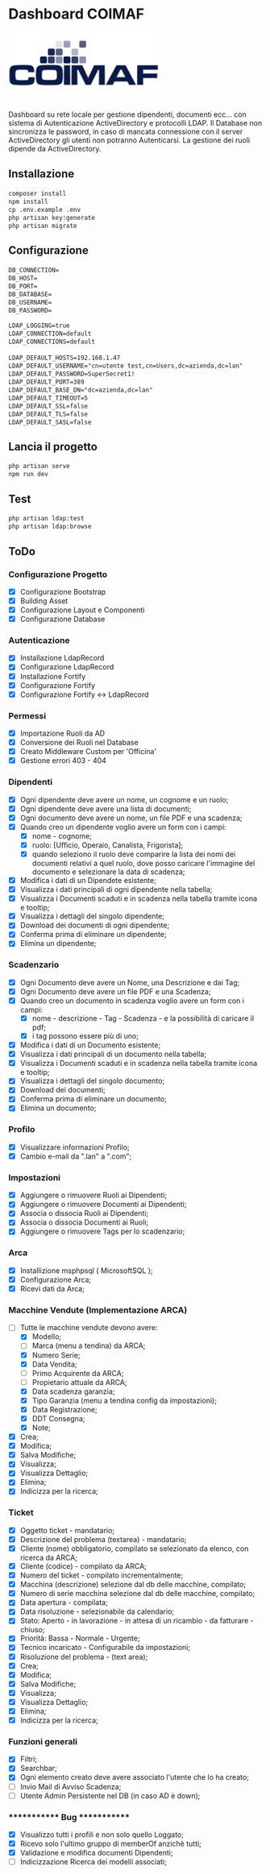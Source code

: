# Dashboard COIMAF

![alt text](https://github.com/NicolaMazzaferro/Coimaf_Dashboard_beta/blob/main/public/assets/coimaf_logo.png?raw=true)

Dashboard su rete locale per gestione dipendenti, documenti ecc... con sistema di Autenticazione ActiveDirectory e protocolli LDAP.
Il Database non sincronizza le password, in caso di mancata connessione con il server ActiveDirectory gli utenti non potranno Autenticarsi.
La gestione dei ruoli dipende da ActiveDirectory.

## Installazione
```
composer install
npm install
cp .env.example .env
php artisan key:generate
php artisan migrate
```
## Configurazione
```
DB_CONNECTION=
DB_HOST=
DB_PORT=
DB_DATABASE=
DB_USERNAME=
DB_PASSWORD=
```

```
LDAP_LOGGING=true
LDAP_CONNECTION=default
LDAP_CONNECTIONS=default

LDAP_DEFAULT_HOSTS=192.168.1.47
LDAP_DEFAULT_USERNAME="cn=utente test,cn=Users,dc=azienda,dc=lan"
LDAP_DEFAULT_PASSWORD=SuperSecret1!
LDAP_DEFAULT_PORT=389
LDAP_DEFAULT_BASE_DN="dc=azienda,dc=lan"
LDAP_DEFAULT_TIMEOUT=5
LDAP_DEFAULT_SSL=false
LDAP_DEFAULT_TLS=false
LDAP_DEFAULT_SASL=false
```

## Lancia il progetto
```
php artisan serve
npm run dev
```

## Test
```
php artisan ldap:test
php artisan ldap:browse
```

## ToDo
### Configurazione Progetto
- [x] Configurazione Bootstrap
- [x] Building Asset
- [x] Configurazione Layout e Componenti
- [x] Configurazione Database

### Autenticazione
- [x] Installazione LdapRecord
- [x] Configurazione LdapRecord
- [x] Installazione Fortify
- [x] Configurazione Fortify
- [x] Configurazione Fortify <-> LdapRecord

### Permessi
- [x] Importazione Ruoli da AD
- [x] Conversione dei Ruoli nel Database
- [x] Creato Middleware Custom per 'Officina'
- [x] Gestione errori 403 - 404

### Dipendenti
 - [x] Ogni dipendente deve avere un nome, un cognome e un ruolo;
 - [x] Ogni dipendente deve avere una lista di documenti;
 - [x] Ogni documento deve avere un nome, un file PDF e una scadenza;
 - [x] Quando creo un dipendente voglio avere un form con i campi:
    - [x] nome - cognome;
    - [x] ruolo: [Ufficio, Operaio, Canalista, Frigorista];
     - [x] quando seleziono il ruolo deve comparire la lista dei nomi dei documenti relativi a quel ruolo, dove posso caricare l'immagine del documento e selezionare la data di scadenza;

- [x] Modifica i dati di un Dipendete esistente;
- [x] Visualizza i dati principali di ogni dipendente nella tabella;
- [x] Visualizza i Documenti scaduti e in scadenza nella tabella tramite icona e tooltip;
- [x] Visualizza i dettagli del singolo dipendente;
- [x] Download dei documenti di ogni dipendente;
- [x] Conferma prima di eliminare un dipendente;
- [x] Elimina un dipendente;

### Scadenzario
- [x] Ogni Documento deve avere un Nome, una Descrizione e dai Tag;
- [x] Ogni Documento deve avere un file PDF e una Scadenza;
- [x] Quando creo un documento in scadenza voglio avere un form con i campi:
    - [x] nome - descrizione - Tag - Scadenza - e la possibilità di caricare il pdf;
    - [x] i tag possono essere più di uno;
- [x] Modifica i dati di un Documento esistente;
- [x] Visualizza i dati principali di un documento nella tabella;
- [x] Visualizza i Documenti scaduti e in scadenza nella tabella tramite icona e tooltip;
- [x] Visualizza i dettagli del singolo documento;
- [x] Download dei documenti;
- [x] Conferma prima di eliminare un documento;
- [x] Elimina un documento;

### Profilo
- [x] Visualizzare informazioni Profilo;
- [x] Cambio e-mail da ".lan" a ".com";

### Impostazioni
- [x] Aggiungere o rimuovere Ruoli ai Dipendenti;
- [x] Aggiungere o rimuovere Documenti ai Dipendenti;
- [x] Associa o dissocia Ruoli ai Dipendenti;
- [x] Associa o dissocia Documenti ai Ruoli;
- [x] Aggiungere o rimuovere Tags per lo scadenzario;

### Arca
- [x] Installizione msphpsql ( MicrosoftSQL );
- [x] Configurazione Arca;
- [x] Ricevi dati da Arca;

### Macchine Vendute (Implementazione ARCA)
- [ ] Tutte le macchine vendute devono avere:
    - [x] Modello;
    - [ ] Marca (menu a tendina) da ARCA;
    - [x] Numero Serie;
    - [x] Data Vendita;
    - [ ] Primo Acquirente da ARCA;
    - [ ] Propietario attuale da ARCA;
    - [x] Data scadenza garanzia;
    - [x] Tipo Garanzia (menu a tendina config da impostazioni);
    - [x] Data Registrazione;
    - [x] DDT Consegna;
    - [x] Note;
- [x] Crea;
- [x] Modifica;
- [x] Salva Modifiche;
- [x] Visualizza;
- [x] Visualizza Dettaglio;
- [x] Elimina;
- [x] Indicizza per la ricerca;

### Ticket
- [x] Oggetto ticket - mandatario;
- [x] Descrizione del problema (textarea) - mandatario;
- [x] Cliente (nome) obbligatorio, compilato se selezionato da elenco, con ricerca da ARCA;
- [x] Cliente (codice) - compilato da ARCA;
- [x] Numero del ticket - compilato incrementalmente;
- [x] Macchina (descrizione) selezione dal db delle macchine, compilato;
- [x] Numero di serie macchina selezione dal db delle macchine, compilato;
- [x] Data apertura - compilata;
- [x] Data risoluzione - selezionabile da calendario;
- [x] Stato: 
    Aperto - in lavorazione - in attesa di un ricambio - da fatturare - chiuso;
- [x] Priorità: 
    Bassa - Normale - Urgente;
- [x] Tecnico incaricato - Configurabile da impostazioni;
- [x] Risoluzione del problema - (text area);
- [x] Crea;
- [x] Modifica;
- [x] Salva Modifiche;
- [x] Visualizza;
- [x] Visualizza Dettaglio;
- [x] Elimina;
- [x] Indicizza per la ricerca;

### Funzioni generali
- [x] Filtri;
- [x] Searchbar;
- [x] Ogni elemento creato deve avere associato l'utente che lo ha creato;
- [ ] Invio Mail di Avviso Scadenza;
- [ ] Utente Admin Persistente nel DB (in caso AD è down);

### *********** Bug ***********
- [x] Visualizzo tutti i profili e non solo quello Loggato;
- [x] Ricevo solo l'ultimo gruppo di memberOf anzichè tutti;
- [x] Validazione e modifica documenti Dipendenti;
- [ ] Indicizzazione Ricerca dei modelli associati;